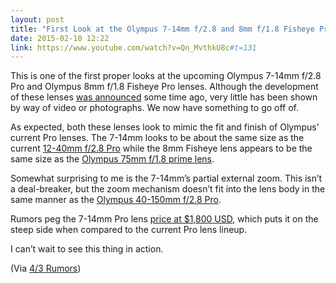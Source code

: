 ```yaml
---
layout: post
title: "First Look at the Olympus 7-14mm f/2.8 and 8mm f/1.8 Fisheye Pro Lenses"
date: 2015-02-10 12:22
link: https://www.youtube.com/watch?v=Qn_MvthkU8c#t=131
---
```


This is one of the first proper looks at the upcoming Olympus 7-14mm f/2.8 Pro and Olympus 8mm f/1.8 Fisheye Pro lenses. Although the development of these lenses [was announced](http://zuikopro.olympus-imaging.com/en/) some time ago, very little has been shown by way of video or photographs. We now have something to go off of.

As expected, both these lenses look to mimic the fit and finish of Olympus’ current Pro lenses. The 7-14mm looks to be about the same size as the current [12-40mm f/2.8 Pro](http://www.amazon.com/gp/product/B00EY3YGBS/ref=as_li_qf_sp_asin_il_tl?ie=UTF8&camp=1789&creative=9325&creativeASIN=B00EY3YGBS&linkCode=as2&tag=thenews02-20&linkId=RTMZL47B3OCQC3HP) while the 8mm Fisheye lens appears to be the same size as the [Olympus 75mm f/1.8 prime lens](http://www.amazon.com/gp/product/B00EY3YGBS/ref=as_li_qf_sp_asin_il_tl?ie=UTF8&camp=1789&creative=9325&creativeASIN=B00EY3YGBS&linkCode=as2&tag=thenews02-20&linkId=RTMZL47B3OCQC3HP). 

Somewhat surprising to me is the 7-14mm’s partial external zoom. This isn’t a deal-breaker, but the zoom mechanism doesn’t fit into the lens body in the same manner as the [Olympus 40-150mm f/2.8 Pro](http://www.amazon.com/gp/product/B00NGSLSK4/ref=as_li_qf_sp_asin_il_tl?ie=UTF8&camp=1789&creative=9325&creativeASIN=B00NGSLSK4&linkCode=as2&tag=thenews02-20&linkId=L5FK3MPZTQGNVPAL). 

Rumors peg the 7-14mm Pro lens [price at $1,800 USD](http://petapixel.com/2014/05/29/rumor-points-olympus-announcing-7-14mm-f2-8-mft-soon-priced-1800/), which puts it on the steep side when compared to the current Pro lens lineup.

I can’t wait to see this thing in action.

(Via [4/3 Rumors](http://www.43rumors.com/more-e-m5ii-and-lens-news-and-reviews/))